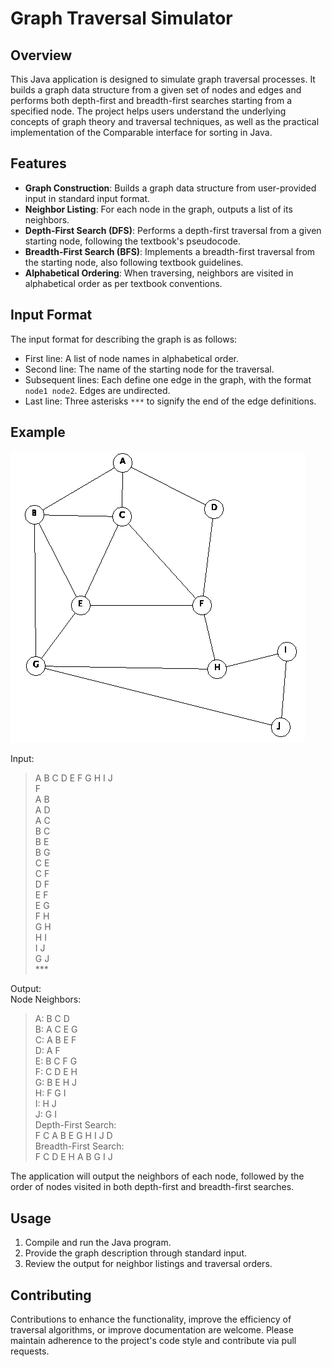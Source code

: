 # Graph Traversal Simulator

## Overview
This Java application is designed to simulate graph traversal processes. It builds a graph data structure from a given set of nodes and edges and performs both depth-first and breadth-first searches starting from a specified node. The project helps users understand the underlying concepts of graph theory and traversal techniques, as well as the practical implementation of the Comparable interface for sorting in Java.

## Features
- **Graph Construction**: Builds a graph data structure from user-provided input in standard input format.
- **Neighbor Listing**: For each node in the graph, outputs a list of its neighbors.
- **Depth-First Search (DFS)**: Performs a depth-first traversal from a given starting node, following the textbook's pseudocode.
- **Breadth-First Search (BFS)**: Implements a breadth-first traversal from the starting node, also following textbook guidelines.
- **Alphabetical Ordering**: When traversing, neighbors are visited in alphabetical order as per textbook conventions.

## Input Format
The input format for describing the graph is as follows:
- First line: A list of node names in alphabetical order.
- Second line: The name of the starting node for the traversal.
- Subsequent lines: Each define one edge in the graph, with the format `node1 node2`. Edges are undirected.
- Last line: Three asterisks `***` to signify the end of the edge definitions.

## Example
![The graph used looks like the following](https://github.com/DanielH987/Graph-Traversal/blob/main/blob/graph.png)  

Input:  
>A B C D E F G H I J  
>F  
>A B  
>A D  
>A C  
>B C  
>B E  
>B G  
>C E  
>C F  
>D F  
>E F  
>E G  
>F H  
>G H  
>H I  
>I J  
>G J  
>\***  

Output:  
Node Neighbors:  
>A: B C D   
>B: A C E G  
>C: A B E F  
>D: A F  
>E: B C F G  
>F: C D E H  
>G: B E H J  
>H: F G I  
>I: H J  
>J: G I  
>Depth-First Search:  
>F C A B E G H I J D  
>Breadth-First Search:  
>F C D E H A B G I J  

The application will output the neighbors of each node, followed by the order of nodes visited in both depth-first and breadth-first searches.

## Usage
1. Compile and run the Java program.
2. Provide the graph description through standard input.
3. Review the output for neighbor listings and traversal orders.

## Contributing
Contributions to enhance the functionality, improve the efficiency of traversal algorithms, or improve documentation are welcome. Please maintain adherence to the project's code style and contribute via pull requests.
